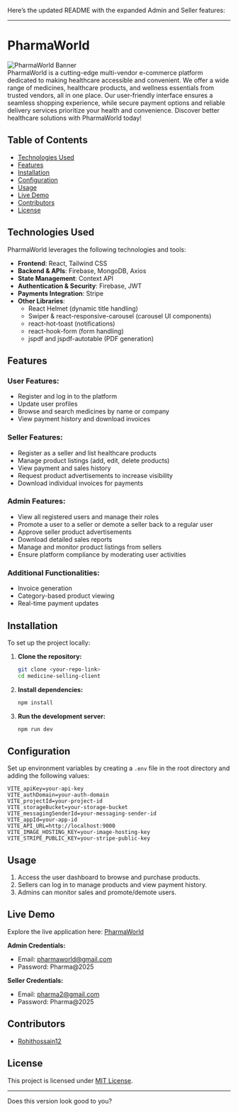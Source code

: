 Here’s the updated README with the expanded Admin and Seller features:  

---

# **PharmaWorld**  
![PharmaWorld Banner](https://i.ibb.co.com/JwbL3xYW/Capture-PNGytsfdts.png)  
PharmaWorld is a cutting-edge multi-vendor e-commerce platform dedicated to making healthcare accessible and convenient. We offer a wide range of medicines, healthcare products, and wellness essentials from trusted vendors, all in one place. Our user-friendly interface ensures a seamless shopping experience, while secure payment options and reliable delivery services prioritize your health and convenience. Discover better healthcare solutions with PharmaWorld today! 

## **Table of Contents**  
- [Technologies Used](#technologies-used)  
- [Features](#features)  
- [Installation](#installation)  
- [Configuration](#configuration)  
- [Usage](#usage)  
- [Live Demo](#live-demo)  
- [Contributors](#contributors)  
- [License](#license)  

## **Technologies Used**  
PharmaWorld leverages the following technologies and tools:  
- **Frontend**: React, Tailwind CSS  
- **Backend & APIs**: Firebase, MongoDB, Axios  
- **State Management**: Context API  
- **Authentication & Security**: Firebase, JWT  
- **Payments Integration**: Stripe  
- **Other Libraries**:  
  - React Helmet (dynamic title handling)  
  - Swiper & react-responsive-carousel (carousel UI components)  
  - react-hot-toast (notifications)  
  - react-hook-form (form handling)  
  - jspdf and jspdf-autotable (PDF generation)  

## **Features**  

### **User Features:**  
- Register and log in to the platform  
- Update user profiles  
- Browse and search medicines by name or company  
- View payment history and download invoices  

### **Seller Features:**  
- Register as a seller and list healthcare products  
- Manage product listings (add, edit, delete products)  
- View payment and sales history  
- Request product advertisements to increase visibility  
- Download individual invoices for payments  

### **Admin Features:**  
- View all registered users and manage their roles  
- Promote a user to a seller or demote a seller back to a regular user  
- Approve seller product advertisements  
- Download detailed sales reports  
- Manage and monitor product listings from sellers  
- Ensure platform compliance by moderating user activities  

### **Additional Functionalities:**  
- Invoice generation  
- Category-based product viewing  
- Real-time payment updates  

## **Installation**  

To set up the project locally:  

1. **Clone the repository:**  
   ```bash
   git clone <your-repo-link>
   cd medicine-selling-client
   ```  

2. **Install dependencies:**  
   ```bash
   npm install
   ```  

3. **Run the development server:**  
   ```bash
   npm run dev
   ```  

## **Configuration**  

Set up environment variables by creating a `.env` file in the root directory and adding the following values:  
```env
VITE_apiKey=your-api-key
VITE_authDomain=your-auth-domain
VITE_projectId=your-project-id
VITE_storageBucket=your-storage-bucket
VITE_messagingSenderId=your-messaging-sender-id
VITE_appId=your-app-id
VITE_API_URL=http://localhost:9000
VITE_IMAGE_HOSTING_KEY=your-image-hosting-key
VITE_STRIPE_PUBLIC_KEY=your-stripe-public-key
```  

## **Usage**  
1. Access the user dashboard to browse and purchase products.  
2. Sellers can log in to manage products and view payment history.  
3. Admins can monitor sales and promote/demote users.  

## **Live Demo**  
Explore the live application here: [PharmaWorld](https://endearing-fenglisu-dad95b.netlify.app)  

**Admin Credentials:**  
- Email: pharmaworld@gmail.com  
- Password: Pharma@2025  

**Seller Credentials:**  
- Email: pharma2@gmail.com  
- Password: Pharma@2025  

## **Contributors**  
- [Rohithossain12](https://github.com/Rohithossain12)  

## **License**  
This project is licensed under [MIT License](./LICENSE).  

---

Does this version look good to you? 
